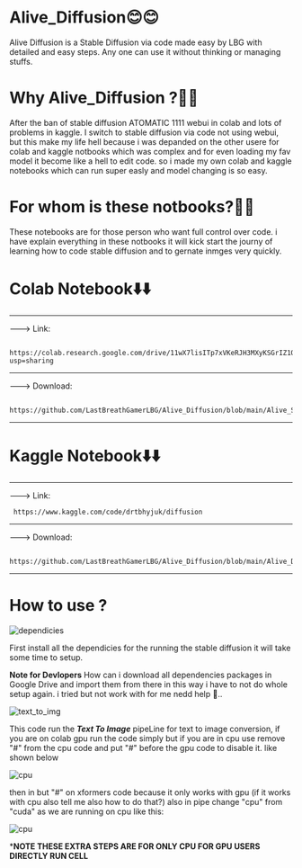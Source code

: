 # Alive_Diffusion😊😊
Alive Diffusion is a Stable Diffusion via code made easy by LBG with detailed  and easy steps.
Any one can use it without thinking or managing stuffs.


# Why Alive_Diffusion ?🤔🤔
After the ban of stable diffusion ATOMATIC 1111 webui in colab and lots of problems in kaggle.
I switch to stable diffusion via code not using webui, but this make my life hell because i was 
depanded on the other usere for colab and kaggle notbooks which was complex and for even loading
my fav model it become like a hell to edit code. so i made my own colab and kaggle notebooks 
which can run super easly and model changing is so easy. 


# For whom is these notbooks?🧐🧐

These notebooks are for those person who want full control over code. i have explain everything in these notbooks
it will kick start the journy of learning how to code stable diffusion and to gernate inmges very quickly.


# Colab Notebook⬇️⬇️
---
---> Link:

     https://colab.research.google.com/drive/11wX7lisITp7xVKeRJH3MXyKSGrIZ1QnB?usp=sharing 
---
---> Download:
     
     https://github.com/LastBreathGamerLBG/Alive_Diffusion/blob/main/Alive_SD.ipynb
---

# Kaggle Notebook⬇️⬇️
---
---> Link:

     https://www.kaggle.com/code/drtbhyjuk/diffusion
---
---> Download:

     https://github.com/LastBreathGamerLBG/Alive_Diffusion/blob/main/Alive_Diffusion_Kaggle.ipynb
---

# How to use ?

![dependicies](https://github.com/LastBreathGamerLBG/Alive_Diffusion/assets/160850941/80ad6067-460c-498a-b621-29effb2c90c9)

First install all the dependicies for the running the stable diffusion it will take some time to setup.

**Note for Devlopers**
How can i download all dependencies packages in Google Drive and import them from there in this way i have
to not do whole setup again. i tried but not work with for me nedd help 🙏..


![text_to_img](https://github.com/LastBreathGamerLBG/Alive_Diffusion/assets/160850941/175f41d1-a8a9-4140-a685-31e36f8df135)

This code run the ***Text To Image*** pipeLine for text to image conversion, if you are on colab gpu run the code simply
but if you are in cpu use remove "#" from the cpu code and put "#" before the gpu code to disable it. like shown below

![cpu](https://github.com/LastBreathGamerLBG/Alive_Diffusion/assets/160850941/5dee3912-b170-42a7-a7f1-4b753fe62c62)

then in but "#" on xformers code because it only works with gpu (if it works with cpu also tell me also how to do that?)
also in pipe change "cpu" from "cuda" as we are running on cpu like this:

![cpu](https://github.com/LastBreathGamerLBG/Alive_Diffusion/assets/160850941/47db71c8-71f1-4f5b-8f88-24c1098ee2d5)

***NOTE THESE EXTRA STEPS ARE FOR ONLY CPU FOR GPU USERS DIRECTLY RUN CELL**


